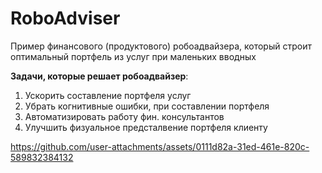 # RoboAdviser
Пример финансового (продуктового) робоадвайзера, который строит оптимальный портфель из услуг при маленьких вводных

**Задачи, которые решает робоадвайзер**:
1) Ускорить составление портфеля услуг
2) Убрать когнитивные ошибки, при составлении портфеля
3) Автоматизировать работу фин. консультантов
4) Улучшить физуальное предсталвение портфеля клиенту




https://github.com/user-attachments/assets/0111d82a-31ed-461e-820c-589832384132

